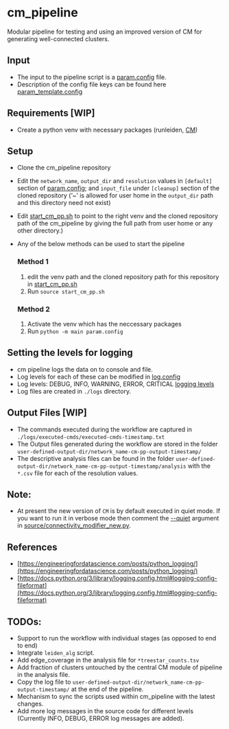 # cm_pipeline
Modular pipeline for testing and using an improved version of CM for generating well-connected clusters.

## Input
- The input to the pipeline script is a [param.config](param.config) file.
- Description of the config file keys can be found here [param_template.config](param_template.config) 

## Requirements [WIP]
- Create a python venv with necessary packages (runleiden, [CM](https://www.notion.so/Lab-Journal-2fcb00b0f77543fa932ff3cec650125f))

## Setup 
- Clone the cm_pipeline repository
- Edit the `network_name`, `output_dir`  and `resolution` values in `[default]` section of [param.config](param.config); and `input_file` under `[cleanup]` section of the cloned repository (‘~’ is allowed for user home in the `output_dir` path and this directory need not exist)
- Edit [start_cm_pp.sh](start_cm_pp.sh) to point to the right venv and the cloned repository path of the cm_pipeline by giving the full path from user home or any other directory.)
- Any of the below methods can be used to start the pipeline

  ### Method 1
  1. edit the venv path and the cloned repository path for this repository in [start_cm_pp.sh](start_cm_pp.sh)
  2. Run `source start_cm_pp.sh` 

  ### Method 2
  1. Activate the venv which has the neccessary packages 
  2. Run `python -m main param.config`


## Setting the levels for logging
- cm pipeline logs the data on to console and file.
- Log levels for each of these can be modified in [log.config](./log.config)
- Log levels: DEBUG, INFO, WARNING, ERROR, CRITICAL [logging levels](https://docs.python.org/3/library/logging.html#logging-levels)
- Log files are created in `./logs` directory.

## Output Files [WIP]
- The commands executed during the workflow are captured in `./logs/executed-cmds/executed-cmds-timestamp.txt`
- The Output files generated during the workflow are stored in the folder `user-defined-output-dir/network_name-cm-pp-output-timestamp/`
- The descriptive analysis files can be found in the folder `user-defined-output-dir/network_name-cm-pp-output-timestamp/analysis` with the `*.csv` file for each of the resolution values.

## Note:
- At present the new version of `CM` is by default executed in quiet mode. If you want to run it in verbose mode then 
comment the [--quiet](https://github.com/illinois-or-research-analytics/cm_pipeline/blob/main/source/connectivity_modifier_new.py#:~:text=cm.py%22%2C-,%22%2D%2Dquiet%22%2C,-%22%2Di%22%2C) argument in [source/connectivity_modifier_new.py](source/connectivity_modifier_new.py).

## References
- [https://engineeringfordatascience.com/posts/python_logging/](https://engineeringfordatascience.com/posts/python_logging/)
- [https://docs.python.org/3/library/logging.config.html#logging-config-fileformat](https://docs.python.org/3/library/logging.config.html#logging-config-fileformat)

## TODOs:
- Support to run the workflow with individual stages (as opposed to end to end)
- Integrate `leiden_alg` script.
- Add edge_coverage in the analysis file for `*treestar_counts.tsv`
- Add fraction of clusters untouched by the central CM module of pipeline in the analysis file.
- Copy the log file to `user-defined-output-dir/network_name-cm-pp-output-timestamp/` at the end of the pipeline.
- Mechanism to sync the scripts used within cm_pipeline with the latest changes.
- Add more log messages in the source code for different levels (Currently INFO, DEBUG, ERROR log messages are added). 

